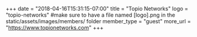 +++
date = "2018-04-16T15:31:15-07:00"
title = "Topio Networks"
logo = "topio-networks" #make sure to have a file named [logo].png in the static/assets/images/members/ folder
member_type = "guest"
more_url = "https://www.topionetworks.com"
+++
